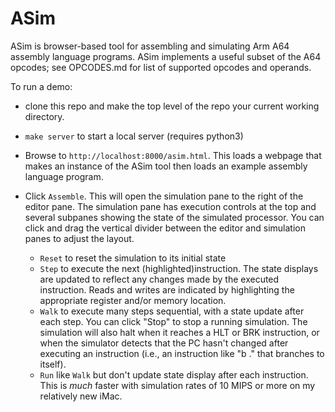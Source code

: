 # ASim

ASim is browser-based tool for assembling and simulating Arm A64
assembly language programs.  ASim implements a useful subset of the
A64 opcodes; see OPCODES.md for list of supported opcodes and
operands.

To run a demo:

* clone this repo and make the top level of the repo your current
  working directory.

* `make server` to start a local server (requires python3)

* Browse to `http://localhost:8000/asim.html`.  This loads a webpage
that makes an instance of the ASim tool then loads an example assembly
language program.

* Click `Assemble`.  This will open the simulation pane to the right
of the editor pane.  The simulation pane has execution controls at the
top and several subpanes showing the state of the simulated processor.
You can click and drag the vertical divider between the editor and
simulation panes to adjust the layout.

  - `Reset` to reset the simulation to its initial state
  - `Step` to execute the next (highlighted)instruction.  The state
     displays are updated to reflect any changes made by the executed
     instruction.  Reads and writes are indicated by highlighting the
     appropriate register and/or memory location.
  - `Walk` to execute many steps sequential, with a state update
     after each step.  You can click "Stop" to stop a running simulation.
     The simulation will also halt when it reaches a HLT or BRK instruction,
     or when the simulator detects that the PC hasn't changed after executing
     an instruction (i.e., an instruction like "b ." that branches to itself).
  - `Run` like `Walk` but don't update state display after each instruction.
     This is *much* faster with simulation rates of 10 MIPS or more on my
     relatively new iMac.
